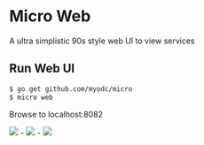 # Micro Web

A ultra simplistic 90s style web UI to view services

## Run Web UI
```bash
$ go get github.com/myodc/micro
$ micro web
```

Browse to localhost:8082

<img src="https://github.com/myodc/micro/blob/master/web/web1.png">
-
<img src="https://github.com/myodc/micro/blob/master/web/web2.png">
-
<img src="https://github.com/myodc/micro/blob/master/web/web3.png">
